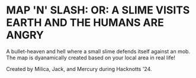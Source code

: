 # MAP 'N' SLASH: OR: A SLIME VISITS EARTH AND THE HUMANS ARE ANGRY
A  bullet-heaven and hell where a small slime defends itself against an mob.
The map is dyanamically created based on your local area in real life!

Created by Milica, Jack, and Mercury during Hacknotts '24.
